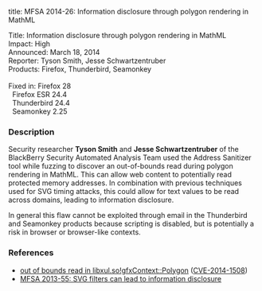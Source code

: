 title: MFSA 2014-26: Information disclosure through polygon rendering in MathML

<p>
<span class="label">Title:</span>      Information disclosure through polygon
rendering in MathML<br/>
<span class="label">Impact:</span>     High<br/>
<span class="label">Announced:</span>  March 18, 2014<br/>
<span class="label">Reporter:</span>   Tyson Smith, Jesse Schwartzentruber<br/>
<span class="label">Products:</span>   Firefox, Thunderbird, Seamonkey<br/>
<br/>
<span class="label">Fixed in:</span>   Firefox 28<br/>
<span class="label">&#160;</span>      Firefox ESR 24.4<br/>
<span class="label">&#160;</span>      Thunderbird 24.4<br/>
<span class="label">&#160;</span>      Seamonkey 2.25<br/>
</p>


<h3>Description</h3>

<p>Security researcher <strong>Tyson Smith</strong> and <strong>Jesse
Schwartzentruber</strong> of the BlackBerry Security Automated Analysis Team
used the Address Sanitizer tool while fuzzing to discover an out-of-bounds read
during polygon rendering in MathML. This can allow web content to potentially
read protected memory addresses. In combination with previous techniques used
for SVG timing attacks, this could allow for text values to be read across
domains, leading to information disclosure.
</p>

<p class="note">In general this flaw cannot be exploited through email in the
Thunderbird and Seamonkey products because scripting is disabled, but is
potentially a risk in browser or browser-like contexts.</p>

<h3>References</h3>

<ul>
  <li><a href="https://bugzilla.mozilla.org/show_bug.cgi?id=963198">
       out of bounds read in libxul.so!gfxContext::Polygon</a> (<a href="http://cve.mitre.org/cgi-bin/cvename.cgi?name=CVE-2014-1508" class="ex-ref">CVE-2014-1508</a>)</li>
   <li><a href="https://www.mozilla.org/security/announce/2013/mfsa2013-55.html">MFSA
2013-55: SVG filters can lead to information disclosure</a></li>
</ul>



